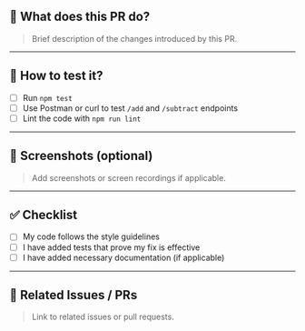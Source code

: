 ## 🚀 What does this PR do?

> Brief description of the changes introduced by this PR.

---

## 🧪 How to test it?

- [ ] Run `npm test`
- [ ] Use Postman or curl to test `/add` and `/subtract` endpoints
- [ ] Lint the code with `npm run lint`

---

## 📸 Screenshots (optional)

> Add screenshots or screen recordings if applicable.

---

## ✅ Checklist

- [ ] My code follows the style guidelines
- [ ] I have added tests that prove my fix is effective
- [ ] I have added necessary documentation (if applicable)

---

## 📝 Related Issues / PRs

> Link to related issues or pull requests.
